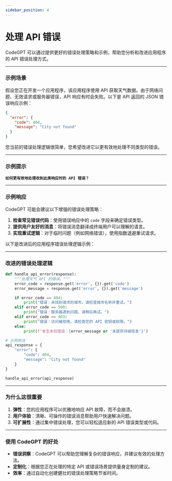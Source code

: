 ```yaml
---
sidebar_position: 4
---
```

# 处理 API 错误

CodeGPT 可以通过提供更好的错误处理策略和示例，帮助您分析和改进应用程序的 API 错误处理方式。

---

### **示例场景**

假设您正在开发一个应用程序，该应用程序使用 API 获取天气数据。由于网络问题、无效请求或服务器错误，API 响应有时会失败。以下是 API 返回的 JSON 错误响应示例：

```json
{
  "error": {
    "code": 404,
    "message": "City not found"
  }
}
```

您当前的错误处理逻辑很简单，您希望改进它以更有效地处理不同类型的错误。

---

### **示例提示**

**`如何更有效地处理收到此类响应时的 API 错误？`**

---

### **示例响应**

CodeGPT 可能会建议以下增强的错误处理策略：

1. **检查常见错误代码**：使用错误响应中的 `code` 字段来确定错误类型。
2. **提供用户友好的消息**：将错误消息翻译成终端用户可以理解的语言。
3. **实现重试逻辑**：对于临时问题（例如网络错误），使用指数退避重试请求。

以下是改进后的应用程序错误处理逻辑示例：

---

### **改进的错误处理逻辑**

```python
def handle_api_error(response):
    """处理天气 API 的错误。"""
    error_code = response.get('error', {}).get('code')
    error_message = response.get('error', {}).get('message')

    if error_code == 404:
        print("错误：未找到请求的城市。请检查城市名称并重试。")
    elif error_code == 500:
        print("错误：服务器遇到问题。请稍后再试。")
    elif error_code == 403:
        print("错误：访问被拒绝。请检查您的 API 密钥或权限。")
    else:
        print(f"发生未知错误：{error_message or '未提供详细信息'}")

# 示例用法
api_response = {
    "error": {
        "code": 404,
        "message": "City not found"
    }
}

handle_api_error(api_response)
```

---

### **为什么这很重要**

1. **弹性**：您的应用程序可以优雅地响应 API 故障，而不会崩溃。  
2. **用户体验**：清晰、可操作的错误消息帮助用户快速解决问题。  
3. **可扩展性**：通过集中错误处理，您可以轻松适应新的 API 错误类型或代码。

---

### **使用 CodeGPT 的好处**

- **错误洞察**：CodeGPT 可以帮助您理解复杂的错误响应，并建议有效的处理方法。  
- **定制化**：根据您正在处理的特定 API 或错误场景提供量身定制的建议。  
- **效率**：通过自动化创建健壮的错误处理策略节省时间。